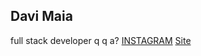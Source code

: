 ## Davi Maia 
full stack developer
q q a?
[INSTAGRAM](https://instagram.com/davimaia)
[Site](davimaia85.github.io) 
